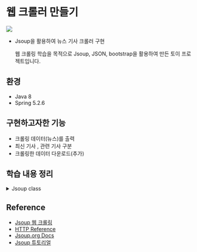 # 웹 크롤러 만들기

<img src="https://user-images.githubusercontent.com/65080004/158995227-ca963f3b-69b8-4674-9aad-ff2d70b52dc0.png"></img>

- Jsoup을 활용하여 뉴스 기사 크롤러 구현

  웹 크롤링 학습을 목적으로 Jsoup, JSON, bootstrap을 활용하여 만든 토이 프로젝트입니다.

## 환경

- Java 8
- Spring 5.2.6

## 구현하고자한 기능

- 크롤링 데이터(뉴스)를 출력
- 최신 기사 , 관련 기사  구분
- 크롤링한 데이터 다운로드(추가)

## 학습 내용 정리

<details>
<summary>Jsoup class</summary>

- method  
  - public static Connection connect(String url)    
    정의된 요청 URL을 사용하여 새 연결을 만듦  
    웹 URL(http 및 https 프로토콜)만 지원  
  
- Connection Interface  
  - Connection header(String name, String value)  
    요청 헤더 설정  
    
    > 헤더 속성  
    - 참고  
       - ;q= (인자 가중치) : 표현된 선호도 순서로 배치  
         기본 값 1(인자가중치 표현이 없을 경우), 소수점 이하 3자리까지 나타냄, 높은 값 우선  
         [인자 가중치 참고](https://developer.mozilla.org/en-US/docs/Glossary/Quality_values)  
       - Content negotiation : 동일한 URI에서 리소스의 서로 다른 버전을 서브하기 위해 사용되는 메커니즘  
         요청을 받은 서버 측에서 콘텐츠 협상을 통해 header 값에 저장된 요청을 읽어 클라이언트에게 반환  
         [Content negotiation 참고](https://developer.mozilla.org/ko/docs/Web/HTTP/Content_negotiation)  
  
    - Accept : 클라이언트가 이해 할 수 있는 콘텐츠 유형(MIME 유형 Ex> image/jpg)을 나타냄  
      [Accept 기본값 참고](https://developer.mozilla.org/en-US/docs/Web/HTTP/Content_negotiation/List_of_default_Accept_values)   
    - Accept-Encoding : 클라이언트가 이해 할 수 있는 컨텐츠 인코딩이 무엇인지 나타냄  
      ```
      gzip  
      32비트 CRC와 함께 Lempel-Ziv coding (LZ77)를 사용하는 압축 포맷  
      
      deflate
      deflate 압축 알고리즘과 함께 zlib 구조를 사용하는 압축 포맷
      ```
    - Accept-language : 어떤 언어를 클라이언트가 이해할 수 있는지, 그리고 지역 설정 중 어떤 것이 더 선호되는지를 알려줌 
      ```
      표기 형식
      
      language
      Ex> en 
  
      language-locale
      Ex> en-US 
      ```
      [ISO Language Code 참고](http://www.lingoes.net/en/translator/langcode.htm)  
    - connection : 현재의 전송이 완료된 후 네트워크 접속을 유지할지 말지를 제어  
      기본값 : close  
      keep-alive 설정시 연결이 지속되고, 동일 서버에 대한 후속 요청이 가능해짐  
    - get : GET 요청을 실행하고 결과를 파싱(return Document)  
      
  - Connection timeout(int millis)  
    시간 초과 범위를 설정할 수 있음  
    기본 값 : 30초(30000 millis)   
    타임아웃 발생시 SocketTimeoutException 발생  
  - Connection userAgent(String userAgent)  
    요청 헤더에 사용자 에이전트 정보 설정  
    String userAgent - 서버와 네트워크 피어가 요청한 사용자 에이전트의 정보(어플리케이션, 운영 체제, 버전 등)를 식별할 수 있도록 하는 특성 문자열  
    [user-Agent 참고](https://developer.mozilla.org/en-US/docs/Web/HTTP/Headers/User-Agent)    
  - Connection ignoreContentType(boolean ignoreContentType)  
    요청에 따른 응답을 파싱할때 document content-type 무시  
    기본값 : false  
    인식할 수 없는 content-type은 IOException을 발생시킬 수 있음  
</details>

## Reference
- [Jsoup 웹 크롤링](https://learntutorials.net/ko/jsoup/topic/319/jsoup%EB%A1%9C-%EC%9B%B9-%ED%81%AC%EB%A1%A4%EB%A7%81)  
- [HTTP Reference](https://developer.mozilla.org/en-US/docs/Web/HTTP#reference)  
- [Jsoup.org Docs](https://jsoup.org/apidocs/org/jsoup/Jsoup.html#connect(java.lang.String))  
- [Jsoup 튜토리얼](https://www.javacodeexamples.com/jsoup-tutorial-with-examples/1628)  
